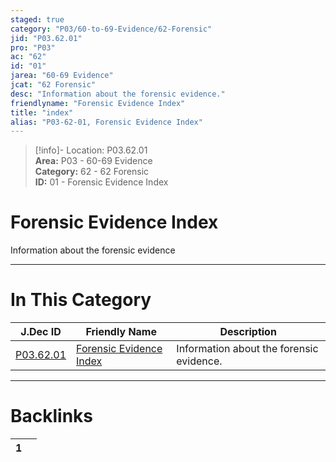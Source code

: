 ```yaml
---  
staged: true  
category: "P03/60-to-69-Evidence/62-Forensic"  
jid: "P03.62.01"  
pro: "P03"  
ac: "62"  
id: "01"  
jarea: "60-69 Evidence"  
jcat: "62 Forensic"  
desc: "Information about the forensic evidence."  
friendlyname: "Forensic Evidence Index"  
title: "index"  
alias: "P03-62-01, Forensic Evidence Index"  
---  
```

>[!info]- Location: P03.62.01  
>**Area:** P03 - 60-69 Evidence  
>**Category:** 62 - 62 Forensic  
>**ID:** 01 - Forensic Evidence Index  
  
# Forensic Evidence Index  
  
Information about the forensic evidence  
   
  
  
---  
# In This Category  
  
| J.Dec ID                                                                        | Friendly Name                                                                                 | Description                              |  
| ------------------------------------------------------------------------------- | --------------------------------------------------------------------------------------------- | ---------------------------------------- |  
| [P03.62.01](index.md#) | [Forensic Evidence Index](index.md#) | Information about the forensic evidence. |  
  
  
---  
# Backlinks  
<div><table class="dataview table-view-table"><thead class="table-view-thead"><tr class="table-view-tr-header"><th class="table-view-th"><span></span><span class="dataview small-text">1</span></th><th class="table-view-th"><span></span></th></tr></thead><tbody class="table-view-tbody"></tbody></table></div>